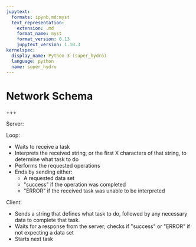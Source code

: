 ```yaml
---
jupytext:
  formats: ipynb,md:myst
  text_representation:
    extension: .md
    format_name: myst
    format_version: 0.13
    jupytext_version: 1.10.3
kernelspec:
  display_name: Python 3 (super_hydro)
  language: python
  name: super_hydro
---
```


# Network Schema

+++

Server:

Loop:
* Waits to receive a task
* Interprets the received string, or the first X characters of that string, to determine what task to do
* Performs the requested operations
* Ends by sending either:
	* A requested data set
	* "success" if the operation was completed
	* "ERROR" if the received task was unable to be interpreted
    
Client:

* Sends a string that defines what task to do, followed by any necessary data to complete that task.
* Waits for a response from the server; checks if "success" or "ERROR" if not expecting a data set
* Starts next task

```{code-cell} ipython3

```
